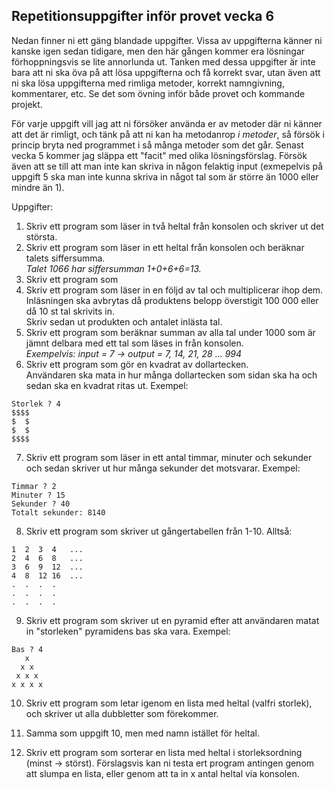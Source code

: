 ## Repetitionsuppgifter inför provet vecka 6
Nedan finner ni ett gäng blandade uppgifter. Vissa av uppgifterna känner ni kanske igen sedan tidigare, men den här gången kommer era lösningar förhoppningsvis se lite annorlunda ut. Tanken med dessa uppgifter är inte bara att ni ska öva på att lösa uppgifterna och få korrekt svar, utan även att ni ska lösa uppgifterna med rimliga metoder, korrekt namngivning, kommentarer, etc. Se det som övning inför både provet och kommande projekt.

För varje uppgift vill jag att ni försöker använda er av metoder där ni känner att det är rimligt, och tänk på att ni kan ha metodanrop _i metoder_, så försök i princip bryta ned programmet i så många metoder som det går. Senast vecka 5 kommer jag släppa ett "facit" med olika lösningsförslag. Försök även att se till att man inte kan skriva in någon felaktig input (exmepelvis på uppgift 5 ska man inte kunna skriva in något tal som är större än 1000 eller mindre än 1).

Uppgifter:

1. Skriv ett program som läser in två heltal från konsolen och skriver ut det största.
2. Skriv ett program som läser in ett heltal från konsolen och beräknar talets siffersumma. <br> 
  _Talet 1066 har siffersumman 1+0+6+6=13._
3. Skriv ett program som 
4. Skriv ett program som läser in en följd av tal och multiplicerar ihop dem. <br>
  Inläsningen ska avbrytas då produktens belopp överstigit 100 000 eller då 10 st tal skrivits in. <br>
  Skriv sedan ut produkten och antalet inlästa tal.
5. Skriv ett program som beräknar summan av alla tal under 1000 som är jämnt delbara med ett tal som läses in från konsolen. <br> _Exempelvis:  input = 7 -> output = 7, 14, 21, 28 ... 994_
6. Skriv ett program som gör en kvadrat av dollartecken. <br>
  Användaren ska mata in hur många dollartecken som sidan ska ha och sedan ska en kvadrat ritas ut. Exempel:
  ```
  Storlek ? 4
  $$$$
  $  $
  $  $
  $$$$
  ```
7. Skriv ett program som läser in ett antal timmar, minuter och sekunder och sedan skriver ut hur många sekunder det motsvarar. Exempel:
  ```
  Timmar ? 2
  Minuter ? 15
  Sekunder ? 40
  Totalt sekunder: 8140
  ```
8. Skriv ett program som skriver ut gångertabellen från 1-10. Alltså:
  ```
  1  2  3  4   ...
  2  4  6  8   ...
  3  6  9  12  ...
  4  8  12 16  ...
  .  .  .  . 
  .  .  .  . 
  .  .  .  .
  ```
9. Skriv ett program som skriver ut en pyramid efter att användaren matat in "storleken" pyramidens bas ska vara. Exempel:
``` 
Bas ? 4
   x
  x x
 x x x
x x x x
```

10. Skriv ett program som letar igenom en lista med heltal (valfri storlek), och skriver ut alla dubbletter som förekommer.

11. Samma som uppgift 10, men med namn istället för heltal.

12. Skriv ett program som sorterar en lista med heltal i storleksordning (minst -> störst). Förslagsvis kan ni testa ert program antingen genom att slumpa en lista, eller genom att ta in x antal heltal via konsolen.